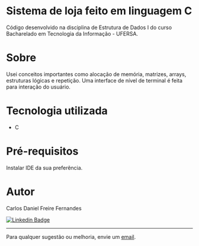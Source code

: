 # Sistema de loja feito em linguagem C

Código desenvolvido na disciplina de Estrutura de Dados I do curso Bacharelado em Tecnologia da Informação - UFERSA.
 
# Sobre

Usei conceitos importantes como alocação de memória, matrizes, arrays, estruturas lógicas e repetição. Uma interface de nível de terminal é feita para interação do usuário.

# Tecnologia utilizada
- C

# Pré-requisitos
Instalar IDE da sua preferência.

# Autor

Carlos Daniel Freire Fernandes

[![Linkedin Badge](https://img.shields.io/badge/-Linkedin-blue?style=flat-square&logo=Linkedin&logoColor=white&link=https://www.linkedin.com/in/lpaulovt/)](https://www.linkedin.com/in/carlosdanielfernandes) 

---
Para qualquer sugestão ou melhoria, envie um [email](mailto:carloscdanield@gmail.com).
